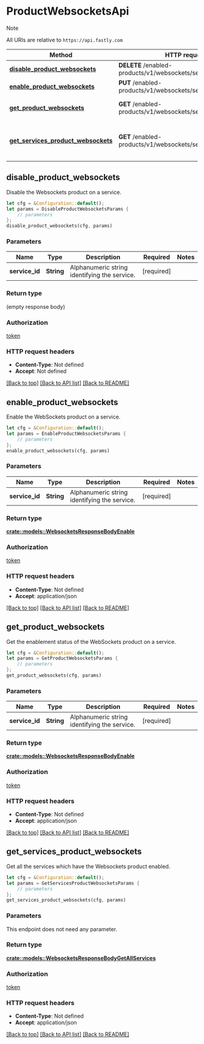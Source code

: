 # ProductWebsocketsApi

> [!NOTE]
> All URIs are relative to `https://api.fastly.com`

Method | HTTP request | Description
------ | ------------ | -----------
[**disable_product_websockets**](ProductWebsocketsApi.md#disable_product_websockets) | **DELETE** /enabled-products/v1/websockets/services/{service_id} | Disable product
[**enable_product_websockets**](ProductWebsocketsApi.md#enable_product_websockets) | **PUT** /enabled-products/v1/websockets/services/{service_id} | Enable product
[**get_product_websockets**](ProductWebsocketsApi.md#get_product_websockets) | **GET** /enabled-products/v1/websockets/services/{service_id} | Get product enablement status
[**get_services_product_websockets**](ProductWebsocketsApi.md#get_services_product_websockets) | **GET** /enabled-products/v1/websockets/services | Get services with product enabled



## disable_product_websockets

Disable the Websockets product on a service.

```rust
let cfg = &Configuration::default();
let params = DisableProductWebsocketsParams {
    // parameters
};
disable_product_websockets(cfg, params)
```

### Parameters


Name | Type | Description  | Required | Notes
------------- | ------------- | ------------- | ------------- | -------------
**service_id** | **String** | Alphanumeric string identifying the service. | [required] |

### Return type

 (empty response body)

### Authorization

[token](../README.md#token)

### HTTP request headers

- **Content-Type**: Not defined
- **Accept**: Not defined

[[Back to top]](#) [[Back to API list]](../README.md#documentation-for-api-endpoints) [[Back to README]](../README.md)


## enable_product_websockets

Enable the WebSockets product on a service.

```rust
let cfg = &Configuration::default();
let params = EnableProductWebsocketsParams {
    // parameters
};
enable_product_websockets(cfg, params)
```

### Parameters


Name | Type | Description  | Required | Notes
------------- | ------------- | ------------- | ------------- | -------------
**service_id** | **String** | Alphanumeric string identifying the service. | [required] |

### Return type

[**crate::models::WebsocketsResponseBodyEnable**](WebsocketsResponseBodyEnable.md)

### Authorization

[token](../README.md#token)

### HTTP request headers

- **Content-Type**: Not defined
- **Accept**: application/json

[[Back to top]](#) [[Back to API list]](../README.md#documentation-for-api-endpoints) [[Back to README]](../README.md)


## get_product_websockets

Get the enablement status of the WebSockets product on a service.

```rust
let cfg = &Configuration::default();
let params = GetProductWebsocketsParams {
    // parameters
};
get_product_websockets(cfg, params)
```

### Parameters


Name | Type | Description  | Required | Notes
------------- | ------------- | ------------- | ------------- | -------------
**service_id** | **String** | Alphanumeric string identifying the service. | [required] |

### Return type

[**crate::models::WebsocketsResponseBodyEnable**](WebsocketsResponseBodyEnable.md)

### Authorization

[token](../README.md#token)

### HTTP request headers

- **Content-Type**: Not defined
- **Accept**: application/json

[[Back to top]](#) [[Back to API list]](../README.md#documentation-for-api-endpoints) [[Back to README]](../README.md)


## get_services_product_websockets

Get all the services which have the Websockets product enabled.

```rust
let cfg = &Configuration::default();
let params = GetServicesProductWebsocketsParams {
    // parameters
};
get_services_product_websockets(cfg, params)
```

### Parameters

This endpoint does not need any parameter.

### Return type

[**crate::models::WebsocketsResponseBodyGetAllServices**](WebsocketsResponseBodyGetAllServices.md)

### Authorization

[token](../README.md#token)

### HTTP request headers

- **Content-Type**: Not defined
- **Accept**: application/json

[[Back to top]](#) [[Back to API list]](../README.md#documentation-for-api-endpoints) [[Back to README]](../README.md)

